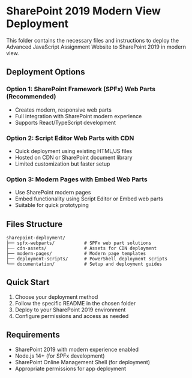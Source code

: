 # SharePoint 2019 Modern View Deployment

This folder contains the necessary files and instructions to deploy the Advanced JavaScript Assignment Website to SharePoint 2019 in modern view.

## Deployment Options

### Option 1: SharePoint Framework (SPFx) Web Parts (Recommended)
- Creates modern, responsive web parts
- Full integration with SharePoint modern experience
- Supports React/TypeScript development

### Option 2: Script Editor Web Parts with CDN
- Quick deployment using existing HTML/JS files
- Hosted on CDN or SharePoint document library
- Limited customization but faster setup

### Option 3: Modern Pages with Embed Web Parts
- Use SharePoint modern pages
- Embed functionality using Script Editor or Embed web parts
- Suitable for quick prototyping

## Files Structure

```
sharepoint-deployment/
├── spfx-webparts/           # SPFx web part solutions
├── cdn-assets/              # Assets for CDN deployment
├── modern-pages/            # Modern page templates
├── deployment-scripts/      # PowerShell deployment scripts
└── documentation/           # Setup and deployment guides
```

## Quick Start

1. Choose your deployment method
2. Follow the specific README in the chosen folder
3. Deploy to your SharePoint 2019 environment
4. Configure permissions and access as needed

## Requirements

- SharePoint 2019 with modern experience enabled
- Node.js 14+ (for SPFx development)
- SharePoint Online Management Shell (for deployment)
- Appropriate permissions for app deployment
